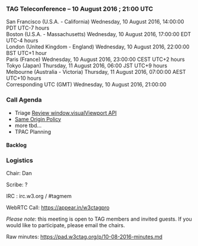 ### TAG Teleconference – 10 August 2016 ; 21:00 UTC

San Francisco (U.S.A. - California)	Wednesday, 10 August 2016, 14:00:00	PDT	UTC-7 hours  
Boston (U.S.A. - Massachusetts)	Wednesday, 10 August 2016, 17:00:00	EDT	UTC-4 hours  
London (United Kingdom - England)	Wednesday, 10 August 2016, 22:00:00	BST	UTC+1 hour  
Paris (France)	Wednesday, 10 August 2016, 23:00:00	CEST	UTC+2 hours  
Tokyo (Japan)	Thursday, 11 August 2016, 06:00	JST	UTC+9 hours  
Melbourne (Australia - Victoria)	Thursday, 11 August 2016, 07:00:00	AEST	UTC+10 hours  
Corresponding UTC (GMT)	Wednesday, 10 August 2016, 21:00:00	 

### Call Agenda

* Triage [Review window.visualViewport API](https://github.com/w3ctag/spec-reviews/issues/128)
* [Same Origin Policy](https://github.com/w3ctag/spec-reviews/issues/127)
* more tbd...
* TPAC Planning

#### Backlog

### Logistics

Chair: Dan

Scribe: ?

IRC : irc.w3.org / #tagmem

WebRTC Call: https://appear.in/w3ctagpro

*Please note*: this meeting is open to TAG members and invited guests. If you would like to participate, please email the chairs.

Raw minutes: https://pad.w3ctag.org/p/10-08-2016-minutes.md
